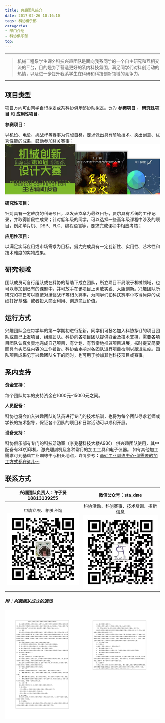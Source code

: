 ```yaml
---
title: 兴趣团队简介
date: 2017-02-26 10:16:10
tags: 科协俱乐部
categories: 
- 部门介绍
- 科协俱乐部
top:
---
```

***

> 机械工程系学生课外科技兴趣团队是面向我系同学的一个自主研究和互相交流的平台，目的是为了营造更好的系内科技氛围，满足同学们对科创活动的热情，以及进一步提升我系学生在科研和科技创新领域的竞争力。

<!-- more -->

---
## 项目类型

项目方向可由同学自行拟定或系科协俱乐部协助拟定。分为 __参赛项目__ 、 __研究性项目__ 和 __应用性项目__。

__参赛项目__：

以机设、电设、挑战杯等赛事为假想目标，要求做出具有前瞻技术、突出创意、优秀性能的成果，鼓励参加相关赛事；
![](party-of-interest/match.jpg)

__研究性项目__：

针对具有一定难度的科研项目，以发表文章为最终目标，要求具有系统的工作记录，并取得阶段性成果；针对低年级的同学，可以选择一些高年级课程中涉及的项目，例如单片机、DSP、PLC、编程语言等，要求完成课程中相应考核；

__应用性项目__：

以满足实际应用或市场需求为目标，努力完成具有一定创新性、实用性、艺术性和技术难度的实物成果。

## 研究领域

团队成员可自行组队或在科协的帮助下成立团队，所立项目不局限于机械领域，也可以参加到已有的课题中，并可放手在该项目上勇敢实践、大胆创新。兴趣团队所研究的项目可以直接对接挑战杯等相关赛事，为同学们在科技赛事中取得优异的成绩打好基础，或者投入商业利用、创造商业价值。

## 运行方式

兴趣团队会在每学年的第一学期初进行招新，同学们可报名加入科协拟订的项目团队或自己上报项目、组建团队。科协向各项目团队提供资金及技术支持，需要各项目团队认真负责地完成自己项目，有计划、有节奏地推进项目进展，按时提交简要而具有实质性内容的工作报告。科协会定期对各团队进行项目检测以跟进进度。团队项目成果记于兴趣团队名下的同时，也可用于参加其他科技项目或赛事。

## 系内支持

__资金支持__：

每个团队每年的支持资金在1000元-15000元之间。

__人员配备__：

科协也将会加入兴趣团队的队员进行专门的技术培训，也将为每个团队寻求老师或学长的技术指导，保证各个团队的项目和日常活动可以顺利开展。

__设备支持__：

科协俱乐部有专门的科技活动室（李兆基科技大楼A936） 供兴趣团队使用，其中配备有3D打印机、激光雕刻机及各种常用的加工工具和电子仪器。
如有其他加工需求可到基础工业训练中心相关地点，详情参考：[基础工业训练中心-你需要的加工方式都在这儿～](https://mp.weixin.qq.com/s?__biz=MjM5OTUwNzU2NQ==&mid=2650171555&idx=3&sn=f57a21d6e17fc7ad765578a0eafbecc3&chksm=bf38aba1884f22b75cf078c0ce8c11ffedc57b0365551298102bb6e9bd57052b3c30a6f4ebbd&scene=4&key=cde9f53f8128acbda58e46905684fbe390e9fb0ecb14f8275f2868ce2abaef0d118bb5b6d19c1f37ef50cd50f210f074&ascene=3&uin=Mjg3Mzk5MDExNQ%3D%3D&devicetype=android-23&version=26031e30&nettype=WIFI&pass_ticket=H9AudOfukoxd2E3oJJJ5bkimfK3OURp78GvdMkMMjk%2FRrg%2FI693cpGq3mgqH7CjJ&wx_header=1)

## 联系方式
| 兴趣团队负责人：许子贤 18813139255 | 微信公众号：sta_dme |
| :--------------------------------------------------: | :----------------------------: |
| 申请立项、相关咨询 ![xzx](party-of-interest/xzx_qr_code.jpg)    | 科协活动、科创赛事、技术培训、招新信息 ![sast](party-of-interest/sast_qr_code.jpg) |

#### _附：兴趣团队成立的通知_
![通知全文](party-of-interest/note.png)
